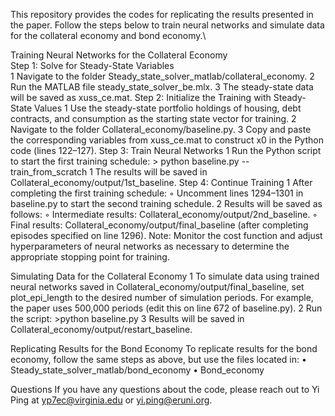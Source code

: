 This repository provides the codes for replicating the results presented in the paper. Follow the steps below to train neural networks and simulate data for the collateral economy and bond economy.\

Training Neural Networks for the Collateral Economy\
Step 1: Solve for Steady-State Variables\
	1	Navigate to the folder Steady_state_solver_matlab/collateral_economy.
	2	Run the MATLAB file steady_state_solver_be.mlx.
	3	The steady-state data will be saved as xuss_ce.mat.
Step 2: Initialize the Training with Steady-State Values
	1	Use the steady-state portfolio holdings of housing, debt contracts, and consumption as the starting state vector for training.
	2	Navigate to the folder Collateral_economy/baseline.py.
	3	Copy and paste the corresponding variables from xuss_ce.mat to construct x0 in the Python code (lines 122–127).
Step 3: Train Neural Networks
	1	Run the Python script to start the first training schedule: > python baseline.py --train_from_scratch
	1	The results will be saved in Collateral_economy/output/1st_baseline.
Step 4: Continue Training
	1	After completing the first training schedule:
	◦	Uncomment lines 1294–1301 in baseline.py to start the second training schedule.
	2	Results will be saved as follows:
	◦	Intermediate results: Collateral_economy/output/2nd_baseline.
	◦	Final results: Collateral_economy/output/final_baseline (after completing episodes specified on line 1296).
Note: Monitor the cost function and adjust hyperparameters of neural networks as necessary to determine the appropriate stopping point for training.

Simulating Data for the Collateral Economy
	1	To simulate data using trained neural networks saved in Collateral_economy/output/final_baseline, set plot_epi_length to the desired number of simulation periods. For example, the paper uses 500,000 periods (edit this on line 672 of baseline.py).
	2	Run the script: >python baseline.py
	3	Results will be saved in Collateral_economy/output/restart_baseline.

Replicating Results for the Bond Economy
To replicate results for the bond economy, follow the same steps as above, but use the files located in:
	•	Steady_state_solver_matlab/bond_economy
	•	Bond_economy

Questions
If you have any questions about the code, please reach out to Yi Ping at yp7ec@virginia.edu or yi.ping@eruni.org.
